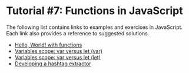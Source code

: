 # Tutorial #7: Functions in JavaScript

The following list contains links to examples and exercises in JavaScript. Each link also provides a reference to suggested solutions.
- [Hello, World! with functions](https://jsfiddle.net/joseortiz/xyua8s3f/)
- [Variables scope: var versus let \(var\)](https://jsfiddle.net/joseortiz/5t9bh2ja/)
- [Variables scope: var versus let \(let\)](https://jsfiddle.net/joseortiz/hL6us8pm/)
- [Developing a hashtag extractor](https://jsfiddle.net/joseortiz/rhyxctzo/)
